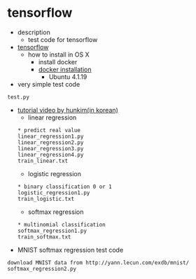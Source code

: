 # tensorflow

- description
  - test code for tensorflow
- [tensorflow](https://www.tensorflow.org/)
  - how to install in OS X
    - install docker
    - [docker installation](https://www.tensorflow.org/versions/r0.7/get_started/os_setup.html#docker-installation)
	  - Ubuntu 4.1.19
- very simple test code
```
test.py
```
- [tutorial video by hunkim(in korean)](http://hunkim.github.io/ml/)
  - linear regression
  ```
  * predict real value
  linear_regression1.py
  linear_regression2.py
  linear_regression3.py
  linear_regression4.py
  train_linear.txt
  ```
  - logistic regression
  ```
  * binary classification 0 or 1
  logistic_regression1.py
  train_logistic.txt
  ```
  - softmax regression
  ```
  * multinomial classification
  softmax_regression1.py
  train_softmax.txt
  ```
- MNIST softmax regression test code
```
download MNIST data from http://yann.lecun.com/exdb/mnist/
softmax_regression2.py
```

